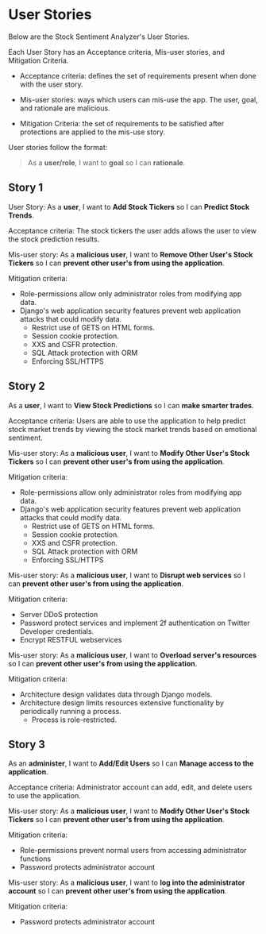 # User Stories

Below are the Stock Sentiment Analyzer's User Stories. 

Each User Story has an Acceptance criteria, Mis-user stories, and Mitigation Criteria.

* Acceptance criteria: defines the set of requirements present when done with the user story.

* Mis-user stories: ways which users can mis-use the app. The user, goal, and rationale are malicious.

* Mitigation Criteria: the set of requirements to be satisfied after protections are applied to the mis-use story.

User stories follow the format: 

> As a **user/role**, I want to **goal** so I can **rationale**.

## Story 1

User Story: As a **user**, I want to **Add Stock Tickers** so I can **Predict Stock Trends**.

Acceptance criteria: The stock tickers the user adds allows the user to view the stock prediction results. 

Mis-user story: As a **malicious user**, I want to **Remove Other User's Stock Tickers** so I can **prevent other user's from using the application**. 

Mitigation criteria: 

* Role-permissions allow only administrator roles from modifying app data. 
* Django's web application security features prevent web application attacks that could modify data.
	* Restrict use of GETS on HTML forms. 
	* Session cookie protection.
	* XXS and CSFR protection.
	* SQL Attack protection with ORM
	* Enforcing SSL/HTTPS

## Story 2

As a **user**, I want to **View Stock Predictions** so I can **make smarter trades**.

Acceptance criteria: Users are able to use the application to help predict stock market trends by viewing the stock market trends based on emotional sentiment. 

Mis-user story: As a **malicious user**, I want to **Modify Other User's Stock Tickers** so I can **prevent other user's from using the application**. 

Mitigation criteria: 

* Role-permissions allow only administrator roles from modifying app data. 
* Django's web application security features prevent web application attacks that could modify data.
	* Restrict use of GETS on HTML forms. 
	* Session cookie protection.
	* XXS and CSFR protection.
	* SQL Attack protection with ORM
	* Enforcing SSL/HTTPS

Mis-user story: As a **malicious user**, I want to **Disrupt web services** so I can **prevent other user's from using the application**. 

Mitigation criteria: 

* Server DDoS protection
* Password protect services and implement 2f authentication on Twitter Developer credentials. 
* Encrypt RESTFUL webservices

Mis-user story: As a **malicious user**, I want to **Overload server's resources** so I can **prevent other user's from using the application**. 

Mitigation criteria: 

* Architecture design validates data through Django models.
* Architecture design limits resources extensive functionality by periodically running a process.
	* Process is role-restricted.

## Story 3

As an **administer**, I want to **Add/Edit Users** so I can **Manage access to the application**.

Acceptance criteria: Administrator account can add, edit, and delete users to use the application. 

Mis-user story: As a **malicious user**, I want to **Modify Other User's Stock Tickers** so I can **prevent other user's from using the application**. 

Mitigation criteria: 

* Role-permissions prevent normal users from accessing administrator functions
* Password protects administrator account

Mis-user story: As a **malicious user**, I want to **log into the administrator account** so I can **prevent other user's from using the application**. 

Mitigation criteria: 

* Password protects administrator account
